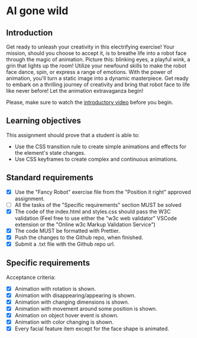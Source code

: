 # AI gone wild

## Introduction

Get ready to unleash your creativity in this electrifying exercise! Your mission, should you choose to accept it, is to breathe life into a robot face through the magic of animation. Picture this: blinking eyes, a playful wink, a grin that lights up the room! Utilize your newfound skills to make the robot face dance, spin, or express a range of emotions. With the power of animation, you'll turn a static image into a dynamic masterpiece. Get ready to embark on a thrilling journey of creativity and bring that robot face to life like never before! Let the animation extravaganza begin!

Please, make sure to watch the [introductory video](https://www.loom.com/share/07ceccb63ec741ec8c320080cd73707f?sid=799478f5-1036-48f7-b0a3-447137cb7950) before you begin.

## Learning objectives

This assignment should prove that a student is able to:

- Use the CSS transition rule to create simple animations and effects for the element's state changes.
- Use CSS keyframes to create complex and continuous animations.

## Standard requirements

- [x] Use the "Fancy Robot" exercise file from the "Position it right" approved assignment.
- [ ] All the tasks of the "Specific requirements" section MUST be solved
- [x] The code of the index.html and styles.css should pass the W3C validation (Feel free to use either the "w3c web validator" VSCode extension or the "Online w3c Markup Validation Service")
- [x] The code MUST be formatted with Prettier.
- [x] Push the changes to the Github repo, when finished.
- [x] Submit a .txt file with the Github repo url.

## Specific requirements

Acceptance criteria:

- [x] Animation with rotation is shown.
- [x] Animation with disappearing/appearing is shown.
- [x] Animation with changing dimensions is shown.
- [x] Animation with movement around some position is shown.
- [x] Animation on object hover event is shown.
- [x] Animation with color changing is shown.
- [x] Every facial feature item except for the face shape is animated.
